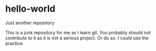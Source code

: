 # hello-world
Just another repository

This is a junk repository for me as I learn git. You probably should not contribute to it as it is not a serious project. Or do so. I could use the practice.

